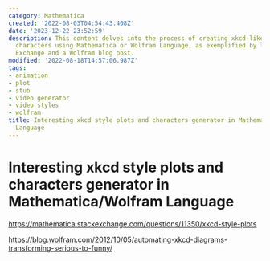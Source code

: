 ```yaml
---
category: Mathematica
created: '2022-08-03T04:54:43.408Z'
date: '2023-12-22 23:52:59'
description: This content delves into the process of creating xkcd-like plots and
  characters using Mathematica or Wolfram Language, as exemplified by links to Stack
  Exchange and a Wolfram blog post.
modified: '2022-08-18T14:57:06.987Z'
tags:
- animation
- plot
- stub
- video generator
- video styles
- wolfram
title: Interesting xkcd style plots and characters generator in Mathematica/Wolfram
  Language
---
```


# Interesting xkcd style plots and characters generator in Mathematica/Wolfram Language

https://mathematica.stackexchange.com/questions/11350/xkcd-style-plots

https://blog.wolfram.com/2012/10/05/automating-xkcd-diagrams-transforming-serious-to-funny/
